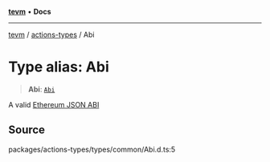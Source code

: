 [**tevm**](../../README.md) • **Docs**

***

[tevm](../../modules.md) / [actions-types](../README.md) / Abi

# Type alias: Abi

> **Abi**: [`Abi`](../../index/type-aliases/Abi.md)

A valid [Ethereum JSON ABI](https://docs.soliditylang.org/en/latest/abi-spec.html#json)

## Source

packages/actions-types/types/common/Abi.d.ts:5
